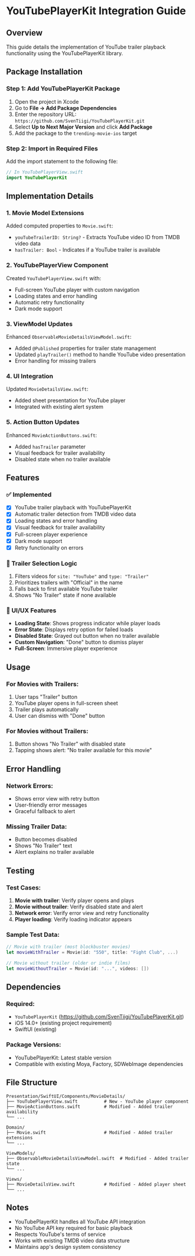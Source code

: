 # YouTubePlayerKit Integration Guide

## Overview
This guide details the implementation of YouTube trailer playback functionality using the YouTubePlayerKit library.

## Package Installation

### Step 1: Add YouTubePlayerKit Package
1. Open the project in Xcode
2. Go to **File → Add Package Dependencies**
3. Enter the repository URL: `https://github.com/SvenTiigi/YouTubePlayerKit.git`
4. Select **Up to Next Major Version** and click **Add Package**
5. Add the package to the `trending-movie-ios` target

### Step 2: Import in Required Files
Add the import statement to the following file:
```swift
// In YouTubePlayerView.swift
import YouTubePlayerKit
```

## Implementation Details

### 1. Movie Model Extensions
Added computed properties to `Movie.swift`:
- `youTubeTrailerID: String?` - Extracts YouTube video ID from TMDB video data
- `hasTrailer: Bool` - Indicates if a YouTube trailer is available

### 2. YouTubePlayerView Component
Created `YouTubePlayerView.swift` with:
- Full-screen YouTube player with custom navigation
- Loading states and error handling
- Automatic retry functionality
- Dark mode support

### 3. ViewModel Updates
Enhanced `ObservableMovieDetailsViewModel.swift`:
- Added `@Published` properties for trailer state management
- Updated `playTrailer()` method to handle YouTube video presentation
- Error handling for missing trailers

### 4. UI Integration
Updated `MovieDetailsView.swift`:
- Added sheet presentation for YouTube player
- Integrated with existing alert system

### 5. Action Button Updates
Enhanced `MovieActionButtons.swift`:
- Added `hasTrailer` parameter
- Visual feedback for trailer availability
- Disabled state when no trailer available

## Features

### ✅ Implemented
- [x] YouTube trailer playback with YouTubePlayerKit
- [x] Automatic trailer detection from TMDB video data
- [x] Loading states and error handling
- [x] Visual feedback for trailer availability
- [x] Full-screen player experience
- [x] Dark mode support
- [x] Retry functionality on errors

### 🎯 Trailer Selection Logic
1. Filters videos for `site: "YouTube"` and `type: "Trailer"`
2. Prioritizes trailers with "Official" in the name
3. Falls back to first available YouTube trailer
4. Shows "No Trailer" state if none available

### 🎨 UI/UX Features
- **Loading State**: Shows progress indicator while player loads
- **Error State**: Displays retry option for failed loads
- **Disabled State**: Grayed out button when no trailer available
- **Custom Navigation**: "Done" button to dismiss player
- **Full-Screen**: Immersive player experience

## Usage

### For Movies with Trailers:
1. User taps "Trailer" button
2. YouTube player opens in full-screen sheet
3. Trailer plays automatically
4. User can dismiss with "Done" button

### For Movies without Trailers:
1. Button shows "No Trailer" with disabled state
2. Tapping shows alert: "No trailer available for this movie"

## Error Handling

### Network Errors:
- Shows error view with retry button
- User-friendly error messages
- Graceful fallback to alert

### Missing Trailer Data:
- Button becomes disabled
- Shows "No Trailer" text
- Alert explains no trailer available

## Testing

### Test Cases:
1. **Movie with trailer**: Verify player opens and plays
2. **Movie without trailer**: Verify disabled state and alert
3. **Network error**: Verify error view and retry functionality
4. **Player loading**: Verify loading indicator appears

### Sample Test Data:
```swift
// Movie with trailer (most blockbuster movies)
let movieWithTrailer = Movie(id: "550", title: "Fight Club", ...)

// Movie without trailer (older or indie films)
let movieWithoutTrailer = Movie(id: "...", videos: [])
```

## Dependencies

### Required:
- `YouTubePlayerKit` (https://github.com/SvenTiigi/YouTubePlayerKit.git)
- iOS 14.0+ (existing project requirement)
- SwiftUI (existing)

### Package Versions:
- YouTubePlayerKit: Latest stable version
- Compatible with existing Moya, Factory, SDWebImage dependencies

## File Structure

```
Presentation/SwiftUI/Components/MovieDetails/
├── YouTubePlayerView.swift          # New - YouTube player component
├── MovieActionButtons.swift         # Modified - Added trailer availability
└── ...

Domain/
├── Movie.swift                      # Modified - Added trailer extensions
└── ...

ViewModels/
├── ObservableMovieDetailsViewModel.swift  # Modified - Added trailer state
└── ...

Views/
├── MovieDetailsView.swift           # Modified - Added player sheet
└── ...
```

## Notes

- YouTubePlayerKit handles all YouTube API integration
- No YouTube API key required for basic playback
- Respects YouTube's terms of service
- Works with existing TMDB video data structure
- Maintains app's design system consistency